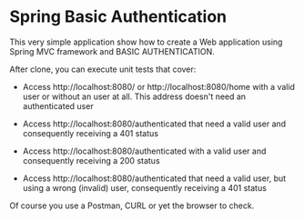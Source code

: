 # Spring Basic Authentication

This very simple application show how to create a Web application 
using Spring MVC framework and BASIC AUTHENTICATION.

After clone, you can execute unit tests that cover:

- Access http://localhost:8080/ or http://localhost:8080/home with
a valid user or without an user at all. This address doesn't need an 
authenticated user

- Access http://localhost:8080/authenticated that need a valid user and
consequently receiving a 401 status 

- Access http://localhost:8080/authenticated with a valid user and
consequently receiving a 200 status

- Access http://localhost:8080/authenticated that need a valid user, 
but using a wrong (invalid) user, consequently receiving a 401 status

Of course you use a Postman, CURL or yet the browser to check.